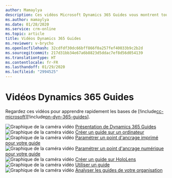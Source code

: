 ```yaml
---
author: Mamaylya
description: Ces vidéos Microsoft Dynamics 365 Guides vous montrent tout ce que vous devez savoir pour commencer à créer, utiliser et analyser des guides.
ms.author: mamaylya
ms.date: 01/28/2020
ms.service: crm-online
ms.topic: article
title: Vidéos Dynamics 365 Guides
ms.reviewer: v-brycho
ms.openlocfilehash: 32cdfdf30dc66bff866f0a257fef40033b9c2b2d
ms.sourcegitcommit: 217d31bb34e67a6b8823d5ddac7ef8d56d054139
ms.translationtype: HT
ms.contentlocale: fr-FR
ms.lasthandoff: 01/29/2020
ms.locfileid: "2994525"
---
```

# <a name="dynamics-365-guides-videos"></a>Vidéos Dynamics 365 Guides

Regardez ces vidéos pour apprendre rapidement les bases de [!include[cc-microsoft](../includes/cc-microsoft.md)][!include[pn-dyn-365-guides](../includes/pn-dyn-365-guides.md)].

![Graphique de la caméra vidéo](media/video-camera.PNG "Graphique de la caméra vidéo") [Présentation de Dynamics 365 Guides](https://aka.ms/guidesoverview)<br>
![Graphique de la caméra vidéo](media/video-camera.PNG "Graphique de la caméra vidéo") [Créer un guide sur un ordinateur](https://aka.ms/pcauthor)<br>
![Graphique de la caméra vidéo](media/video-camera.PNG "Graphique de la caméra vidéo") [Paramétrer un point d'ancrage imprimé pour votre guide](https://aka.ms/guidesprintedanchor)<br>
![Graphique de la caméra vidéo](media/video-camera.PNG "Graphique de la caméra vidéo") [Paramétrer un point d'ancrage numérique pour votre guide](https://aka.ms/guidesdigitalanchor)<br>
![Graphique de la caméra vidéo](media/video-camera.PNG "Graphique de la caméra vidéo") [Créer un guide sur HoloLens](https://aka.ms/hololensauthor)<br>
![Graphique de la caméra vidéo](media/video-camera.PNG "Graphique de la caméra vidéo") [Utiliser un guide](https://aka.ms/guidesoperate)<br>
![Graphique de la caméra vidéo](media/video-camera.PNG "Graphique de la caméra vidéo") [Analyser les guides de votre organisation](https://aka.ms/guidesanalyze)
